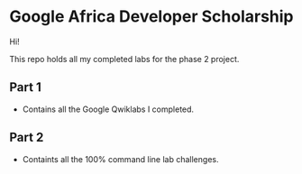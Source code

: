 
# Google Africa Developer Scholarship 



Hi! 

This repo holds all my completed labs for the phase 2 project.

## Part 1

  * Contains all the Google Qwiklabs I completed.
  
## Part 2
  
  * Containts all the 100% command line lab challenges.
